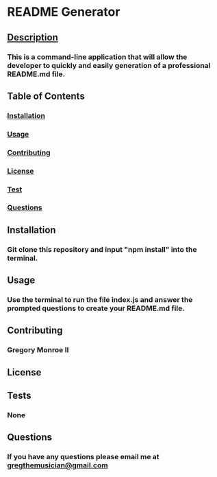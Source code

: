 
# README Generator

## [Description](#description)

### This is a command-line application that will allow the developer to quickly and easily generation of a professional README.md file. 

## Table of Contents

### [Installation](#installation)
### [Usage](#usage)
### [Contributing](#contribute)
### [License](#license)
### [Test](#test)
### [Questions](#questions)

## Installation

### Git clone this repository and input "npm install" into the terminal. 

## Usage

### Use the terminal to run the file index.js and answer the prompted questions to create your README.md file.

## Contributing

### Gregory Monroe II

## License

## Tests

### None 

## Questions

### If you have any questions please email me at gregthemusician@gmail.com


